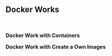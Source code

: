 <h2> Docker Works </h2>
<br>
<p> <B> Docker Work with Containers </B> </p>
<p> <B> Docker Work with Create a Own Images </B> </p>

